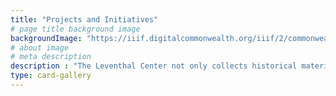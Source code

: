 ```yaml
---
title: "Projects and Initiatives"
# page title background image
backgroundImage: "https://iiif.digitalcommonwealth.org/iiif/2/commonwealth:7h149v913/464,1709,6223,2691/,800/0/default.jpg"
# about image
# meta description
description : "The Leventhal Center not only collects historical material, but also works to advance the future of cartography and geography"
type: card-gallery
---
```

